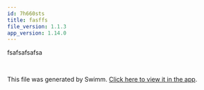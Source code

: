 ```yaml
---
id: 7h660sts
title: fasffs
file_version: 1.1.3
app_version: 1.14.0
---
```


fsafsafsafsa

<br/>

This file was generated by Swimm. [Click here to view it in the app](http://localhost:5000/repos/Z2l0aHViJTNBJTNBdGVzdHJlcG8xMiUzQSUzQXNhYXItc3dpbW0=/docs/7h660sts).
